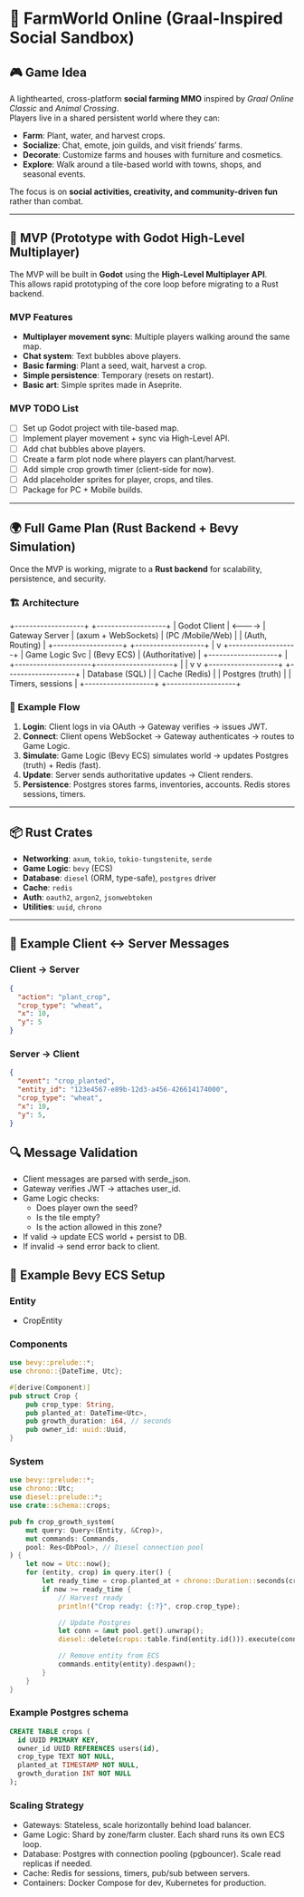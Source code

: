 # 🌱 FarmWorld Online (Graal-Inspired Social Sandbox)

## 🎮 Game Idea
A lighthearted, cross-platform **social farming MMO** inspired by *Graal Online Classic* and *Animal Crossing*.  
Players live in a shared persistent world where they can:
- **Farm**: Plant, water, and harvest crops.
- **Socialize**: Chat, emote, join guilds, and visit friends’ farms.
- **Decorate**: Customize farms and houses with furniture and cosmetics.
- **Explore**: Walk around a tile-based world with towns, shops, and seasonal events.

The focus is on **social activities, creativity, and community-driven fun** rather than combat.

---

## 🚀 MVP (Prototype with Godot High-Level Multiplayer)

The MVP will be built in **Godot** using the **High-Level Multiplayer API**.  
This allows rapid prototyping of the core loop before migrating to a Rust backend.

### MVP Features
- **Multiplayer movement sync**: Multiple players walking around the same map.
- **Chat system**: Text bubbles above players.
- **Basic farming**: Plant a seed, wait, harvest a crop.
- **Simple persistence**: Temporary (resets on restart).
- **Basic art**: Simple sprites made in Aseprite.

### MVP TODO List
- [ ] Set up Godot project with tile-based map.
- [ ] Implement player movement + sync via High-Level API.
- [ ] Add chat bubbles above players.
- [ ] Create a farm plot node where players can plant/harvest.
- [ ] Add simple crop growth timer (client-side for now).
- [ ] Add placeholder sprites for player, crops, and tiles.
- [ ] Package for PC + Mobile builds.

---

## 🌍 Full Game Plan (Rust Backend + Bevy Simulation)

Once the MVP is working, migrate to a **Rust backend** for scalability, persistence, and security.

### 🏗️ Architecture
+-------------------+        +-------------------+
|   Godot Client    | <----> |   Gateway Server  |  (axum + WebSockets)
| (PC /Mobile/Web)  |        |  (Auth, Routing)  |
+-------------------+        +-------------------+
							 |
							 v
					+-------------------+
					|   Game Logic Svc  |  (Bevy ECS)
					|  (Authoritative)  |
					+-------------------+
					  |
+---------------------+---------------------+
|                                           |
v                                           v
+-------------------+                         +-------------------+
|   Database (SQL)  |                         |   Cache (Redis)   |
| Postgres (truth)  |                         | Timers, sessions  |
+-------------------+                         +-------------------+

### 🔄 Example Flow
1. **Login**: Client logs in via OAuth → Gateway verifies → issues JWT.
2. **Connect**: Client opens WebSocket → Gateway authenticates → routes to Game Logic.
3. **Simulate**: Game Logic (Bevy ECS) simulates world → updates Postgres (truth) + Redis (fast).
4. **Update**: Server sends authoritative updates → Client renders.
5. **Persistence**: Postgres stores farms, inventories, accounts. Redis stores sessions, timers.

---

## 📦 Rust Crates
- **Networking**: `axum`, `tokio`, `tokio-tungstenite`, `serde`
- **Game Logic**: `bevy` (ECS)
- **Database**: `diesel` (ORM, type-safe), `postgres` driver
- **Cache**: `redis`
- **Auth**: `oauth2`, `argon2`, `jsonwebtoken`
- **Utilities**: `uuid`, `chrono`

---

## 📡 Example Client ↔ Server Messages

### Client → Server
```json
{
  "action": "plant_crop",
  "crop_type": "wheat",
  "x": 10,
  "y": 5
}
```
### Server → Client
```json
{
  "event": "crop_planted",
  "entity_id": "123e4567-e89b-12d3-a456-426614174000",
  "crop_type": "wheat",
  "x": 10,
  "y": 5,
}
```

## 🔍 Message Validation

- Client messages are parsed with serde_json.
- Gateway verifies JWT → attaches user_id.
- Game Logic checks:
	- Does player own the seed?
	- Is the tile empty?
	- Is the action allowed in this zone?
- If valid → update ECS world + persist to DB.
- If invalid → send error back to client.

## 🧩 Example Bevy ECS Setup
### Entity
- CropEntity
### Components

```rust
use bevy::prelude::*;
use chrono::{DateTime, Utc};

#[derive(Component)]
pub struct Crop {
	pub crop_type: String,
	pub planted_at: DateTime<Utc>,
	pub growth_duration: i64, // seconds
	pub owner_id: uuid::Uuid,
}
```

### System
```rust
use bevy::prelude::*;
use chrono::Utc;
use diesel::prelude::*;
use crate::schema::crops;

pub fn crop_growth_system(
	mut query: Query<(Entity, &Crop)>,
	mut commands: Commands,
	pool: Res<DbPool>, // Diesel connection pool
) {
	let now = Utc::now();
	for (entity, crop) in query.iter() {
		let ready_time = crop.planted_at + chrono::Duration::seconds(crop.growth_duration);
		if now >= ready_time {
			// Harvest ready
			println!("Crop ready: {:?}", crop.crop_type);

			// Update Postgres
			let conn = &mut pool.get().unwrap();
			diesel::delete(crops::table.find(entity.id())).execute(conn).unwrap();

			// Remove entity from ECS
			commands.entity(entity).despawn();
		}
	}
}
```

### Example Postgres schema
```SQL
CREATE TABLE crops (
  id UUID PRIMARY KEY,
  owner_id UUID REFERENCES users(id),
  crop_type TEXT NOT NULL,
  planted_at TIMESTAMP NOT NULL,
  growth_duration INT NOT NULL
);
```

### Scaling Strategy
- Gateways: Stateless, scale horizontally behind load balancer.
- Game Logic: Shard by zone/farm cluster. Each shard runs its own ECS loop.
- Database: Postgres with connection pooling (pgbouncer). Scale read replicas if needed.
- Cache: Redis for sessions, timers, pub/sub between servers.
- Containers: Docker Compose for dev, Kubernetes for production.
